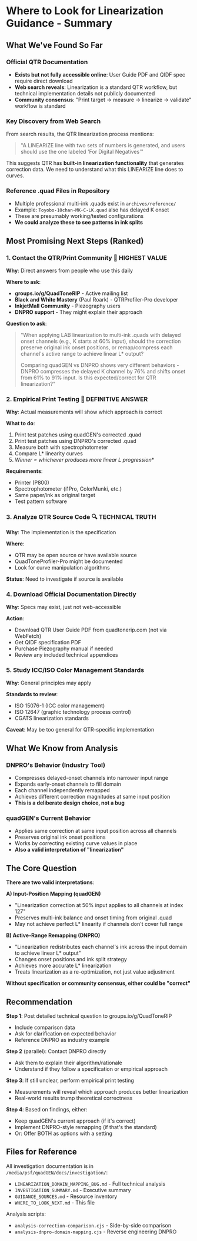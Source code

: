 # Where to Look for Linearization Guidance - Summary

## What We've Found So Far

### Official QTR Documentation
- **Exists but not fully accessible online**: User Guide PDF and QIDF spec require direct download
- **Web search reveals**: Linearization is a standard QTR workflow, but technical implementation details not publicly documented
- **Community consensus**: "Print target → measure → linearize → validate" workflow is standard

### Key Discovery from Web Search
From search results, the QTR linearization process mentions:
> "A LINEARIZE line with two sets of numbers is generated, and users should use the one labeled 'For Digital Negatives'"

This suggests QTR has **built-in linearization functionality** that generates correction data. We need to understand what this LINEARIZE line does to curves.

### Reference .quad Files in Repository
- Multiple professional multi-ink .quads exist in `archives/reference/`
- Example: `Toyobo-10chan-MK-C-LK.quad` also has delayed K onset
- These are presumably working/tested configurations
- **We could analyze these to see patterns in ink splits**

## Most Promising Next Steps (Ranked)

### 1. **Contact the QTR/Print Community** 🎯 HIGHEST VALUE
**Why**: Direct answers from people who use this daily

**Where to ask**:
- **groups.io/g/QuadToneRIP** - Active mailing list
- **Black and White Mastery** (Paul Roark) - QTRProfiler-Pro developer
- **InkjetMall Community** - Piezography users
- **DNPRO support** - They might explain their approach

**Question to ask**:
> "When applying LAB linearization to multi-ink .quads with delayed onset channels (e.g., K starts at 60% input), should the correction preserve original ink onset positions, or remap/compress each channel's active range to achieve linear L* output?
>
> Comparing quadGEN vs DNPRO shows very different behaviors - DNPRO compresses the delayed K channel by 76% and shifts onset from 61% to 91% input. Is this expected/correct for QTR linearization?"

### 2. **Empirical Print Testing** 🎯 DEFINITIVE ANSWER
**Why**: Actual measurements will show which approach is correct

**What to do**:
1. Print test patches using quadGEN's corrected .quad
2. Print test patches using DNPRO's corrected .quad
3. Measure both with spectrophotometer
4. Compare L* linearity curves
5. **Winner = whichever produces more linear L* progression**

**Requirements**:
- Printer (P800)
- Spectrophotometer (i1Pro, ColorMunki, etc.)
- Same paper/ink as original target
- Test pattern software

### 3. **Analyze QTR Source Code** 🔍 TECHNICAL TRUTH
**Why**: The implementation is the specification

**Where**:
- QTR may be open source or have available source
- QuadToneProfiler-Pro might be documented
- Look for curve manipulation algorithms

**Status**: Need to investigate if source is available

### 4. **Download Official Documentation Directly**
**Why**: Specs may exist, just not web-accessible

**Action**:
- Download QTR User Guide PDF from quadtonerip.com (not via WebFetch)
- Get QIDF specification PDF
- Purchase Piezography manual if needed
- Review any included technical appendices

### 5. **Study ICC/ISO Color Management Standards**
**Why**: General principles may apply

**Standards to review**:
- ISO 15076-1 (ICC color management)
- ISO 12647 (graphic technology process control)
- CGATS linearization standards

**Caveat**: May be too general for QTR-specific implementation

## What We Know from Analysis

### DNPRO's Behavior (Industry Tool)
- Compresses delayed-onset channels into narrower input range
- Expands early-onset channels to fill domain
- Each channel independently remapped
- Achieves different correction magnitudes at same input position
- **This is a deliberate design choice, not a bug**

### quadGEN's Current Behavior
- Applies same correction at same input position across all channels
- Preserves original ink onset positions
- Works by correcting existing curve values in place
- **Also a valid interpretation of "linearization"**

## The Core Question

**There are two valid interpretations**:

**A) Input-Position Mapping (quadGEN)**
- "Linearization correction at 50% input applies to all channels at index 127"
- Preserves multi-ink balance and onset timing from original .quad
- May not achieve perfect L* linearity if channels don't cover full range

**B) Active-Range Remapping (DNPRO)**
- "Linearization redistributes each channel's ink across the input domain to achieve linear L* output"
- Changes onset positions and ink split strategy
- Achieves more accurate L* linearization
- Treats linearization as a re-optimization, not just value adjustment

**Without specification or community consensus, either could be "correct"**

## Recommendation

**Step 1**: Post detailed technical question to groups.io/g/QuadToneRIP
- Include comparison data
- Ask for clarification on expected behavior
- Reference DNPRO as industry example

**Step 2** (parallel): Contact DNPRO directly
- Ask them to explain their algorithm/rationale
- Understand if they follow a specification or empirical approach

**Step 3**: If still unclear, perform empirical print testing
- Measurements will reveal which approach produces better linearization
- Real-world results trump theoretical correctness

**Step 4**: Based on findings, either:
- Keep quadGEN's current approach (if it's correct)
- Implement DNPRO-style remapping (if that's the standard)
- Or: Offer BOTH as options with a setting

## Files for Reference

All investigation documentation is in `/media/psf/quadGEN/docs/investigation/`:
- `LINEARIZATION_DOMAIN_MAPPING_BUG.md` - Full technical analysis
- `INVESTIGATION_SUMMARY.md` - Executive summary
- `GUIDANCE_SOURCES.md` - Resource inventory
- `WHERE_TO_LOOK_NEXT.md` - This file

Analysis scripts:
- `analysis-correction-comparison.cjs` - Side-by-side comparison
- `analysis-dnpro-domain-mapping.cjs` - Reverse engineering DNPRO
